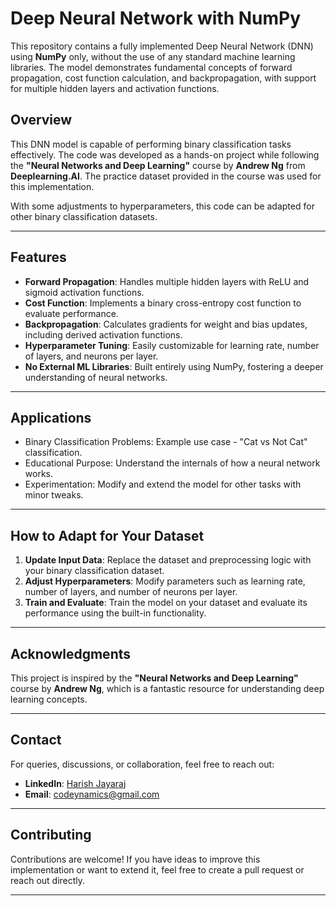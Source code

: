 # Deep Neural Network with NumPy

This repository contains a fully implemented Deep Neural Network (DNN) using **NumPy** only, without the use of any standard machine learning libraries. The model demonstrates fundamental concepts of forward propagation, cost function calculation, and backpropagation, with support for multiple hidden layers and activation functions. 

## Overview

This DNN model is capable of performing binary classification tasks effectively. The code was developed as a hands-on project while following the **"Neural Networks and Deep Learning"** course by **Andrew Ng** from **Deeplearning.AI**. The practice dataset provided in the course was used for this implementation. 

With some adjustments to hyperparameters, this code can be adapted for other binary classification datasets.

---

## Features

- **Forward Propagation**: Handles multiple hidden layers with ReLU and sigmoid activation functions.
- **Cost Function**: Implements a binary cross-entropy cost function to evaluate performance.
- **Backpropagation**: Calculates gradients for weight and bias updates, including derived activation functions.
- **Hyperparameter Tuning**: Easily customizable for learning rate, number of layers, and neurons per layer.
- **No External ML Libraries**: Built entirely using NumPy, fostering a deeper understanding of neural networks.

---

## Applications

- Binary Classification Problems: Example use case - "Cat vs Not Cat" classification.
- Educational Purpose: Understand the internals of how a neural network works.
- Experimentation: Modify and extend the model for other tasks with minor tweaks.

---

## How to Adapt for Your Dataset

1. **Update Input Data**: Replace the dataset and preprocessing logic with your binary classification dataset.  
2. **Adjust Hyperparameters**: Modify parameters such as learning rate, number of layers, and number of neurons per layer.  
3. **Train and Evaluate**: Train the model on your dataset and evaluate its performance using the built-in functionality.

---

## Acknowledgments

This project is inspired by the **"Neural Networks and Deep Learning"** course by **Andrew Ng**, which is a fantastic resource for understanding deep learning concepts.

---

## Contact

For queries, discussions, or collaboration, feel free to reach out:  
- **LinkedIn**: [Harish Jayaraj](https://www.linkedin.com/in/harish-jayaraj-p-60a189195/)
- **Email**: codeynamics@gmail.com 

---

## Contributing

Contributions are welcome! If you have ideas to improve this implementation or want to extend it, feel free to create a pull request or reach out directly.

--- 

